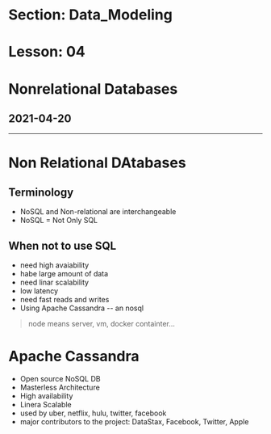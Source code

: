# Section: Data_Modeling
# Lesson: 04
# Nonrelational Databases
## 2021-04-20
---

# Non Relational DAtabases

## Terminology
- NoSQL and Non-relational are interchangeable
- NoSQL = Not Only SQL




## When not to use SQL
- need high avaiability
- habe large amount of data
- need linar scalability
- low latency
- need fast reads and writes
- Using Apache Cassandra -- an nosql


> node means server, vm, docker containter...





# Apache Cassandra
- Open source NoSQL DB
- Masterless Architecture
- High availability
- Linera Scalable
- used by uber, netflix, hulu, twitter, facebook
- major contributors to the project: DataStax, Facebook, Twitter, Apple